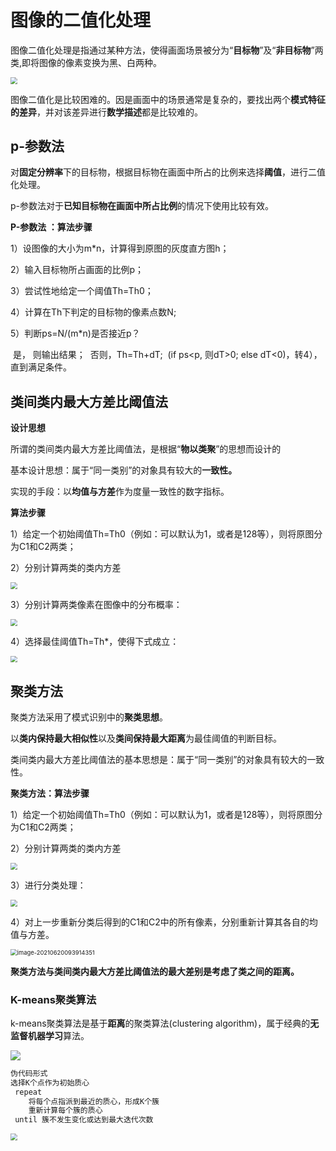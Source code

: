 # 图像的二值化处理

图像二值化处理是指通过某种方法，使得画面场景被分为“**目标物**”及“**非目标物**”两类,即将图像的像素变换为黑、白两种。

<img src="https://gitee.com/cpicture/picture-1/raw/master/20210620092715.png" style="zoom:67%;" />

图像二值化是比较困难的。因是画面中的场景通常是复杂的，要找出两个**模式特征的差异**，并对该差异进行**数学描述**都是比较难的。      

## p-参数法

对**固定分辨率**下的目标物，根据目标物在画面中所占的比例来选择**阈值**，进行二值化处理。

p-参数法对于**已知目标物在画面中所占比例**的情况下使用比较有效。

**P-参数法 ：算法步骤**

1）设图像的大小为m*n，计算得到原图的灰度直方图h；

2）输入目标物所占画面的比例p；

3）尝试性地给定一个阈值Th=Th0；

4）计算在Th下判定的目标物的像素点数N;  　　

5）判断ps=N/(m*n)是否接近p？

​      是， 则输出结果；
​      否则，Th=Th+dT; 
​      (if ps<p, 则dT>0; else dT<0)，转4），
​      直到满足条件。

## 类间类内最大方差比阈值法

**设计思想**

所谓的类间类内最大方差比阈值法，是根据“**物以类聚**”的思想而设计的

基本设计思想：属于“同一类别”的对象具有较大的**一致性。**

实现的手段：以**均值与方差**作为度量一致性的数字指标。

**算法步骤**

1）给定一个初始阈值Th=Th0（例如：可以默认为1，或者是128等），则将原图分为C1和C2两类；

2）分别计算两类的类内方差

<img src="https://gitee.com/cpicture/picture-1/raw/master/20210620093443.png" style="zoom:67%;" />

3）分别计算两类像素在图像中的分布概率：

<img src="https://gitee.com/cpicture/picture-1/raw/master/20210620093519.png" style="zoom:67%;" />

4）选择最佳阈值Th=Th*，使得下式成立：

<img src="https://gitee.com/cpicture/picture-1/raw/master/20210620093549.png" style="zoom:67%;" />

##  聚类方法

聚类方法采用了模式识别中的**聚类思想**。

以**类内保持最大相似性**以及**类间保持最大距离**为最佳阈值的判断目标。

类间类内最大方差比阈值法的基本思想是：属于“同一类别”的对象具有较大的一致性。

**聚类方法：算法步骤**

1）给定一个初始阈值Th=Th0（例如：可以默认为1，或者是128等），则将原图分为C1和C2两类；

2）分别计算两类的类内方差

<img src="https://gitee.com/cpicture/picture-1/raw/master/20210620093443.png" style="zoom:67%;" />

3）进行分类处理：

<img src="https://gitee.com/cpicture/picture-1/raw/master/20210620093845.png" style="zoom:67%;" />

4）对上一步重新分类后得到的C1和C2中的所有像素，分别重新计算其各自的均值与方差。

<img src="D:\我的笔记\assets\image-20210620093914351.png" alt="image-20210620093914351" style="zoom:67%;" />

**聚类方法与类间类内最大方差比阈值法的最大差别是考虑了类之间的距离。**

### K-means聚类算法

k-means聚类算法是基于**距离**的聚类算法(clustering algorithm)，属于经典的**无监督机器学习**算法。

![](https://gitee.com/cpicture/picture-1/raw/master/20210620094116.png)

```c
伪代码形式
选择K个点作为初始质心 
 repeat 
    将每个点指派到最近的质心，形成K个簇     
    重新计算每个簇的质心 
 until 簇不发生变化或达到最大迭代次数
```

<img src="https://gitee.com/cpicture/picture-1/raw/master/20210620094244.png" style="zoom:67%;" />